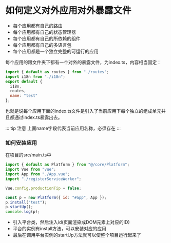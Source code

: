 # 如何定义对外应用对外暴露文件


  - 每个应用都有自己的路由
  - 每个应用都有自己的状态管理器
  - 每个应用都有自己的所依赖的组件
  - 每个应用都有自己的多语言包
  - 每个应用都是一个独立完整的可运行的应用


每个应用的跟文件夹下都有一个对外的暴露文件，为index.ts，内容相当固定：

```js
import { default as routes } from "./routes";
import i18n from "./i18n";
export default {
  i18n,
  routes,
  name: "test"
};

```
也就是说每个应用下面的index.ts文件是引入了当前应用下每个独立的组成单元并且都通过index.ts暴露出去。

::: tip 注意
上面name字段代表当前应用名称，必须存在
:::

### 如何安装应用

在项目的src/main.ts中

```js
import { default as Platform } from "@/core/Platform";
import Vue from "vue";
import App from "./App.vue";
import "./registerServiceWorker";

Vue.config.productionTip = false;

const p = new Platform({ id: "#app", App });
p.install("test");
p.startUp();
console.log(p);

```

- 引入平台类，然后注入id(页面渲染成DOM元素上对应的ID)
- 平台的实例有install方法，可以安装对应的应用
- 最后在调用平台实例的startUp方法就可以使整个项目运行起来了

